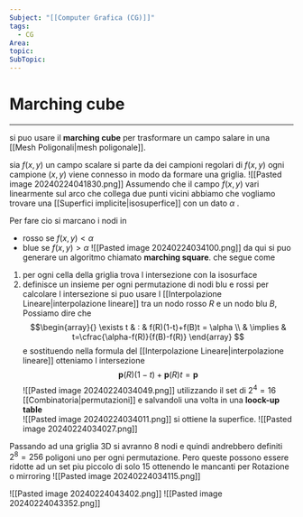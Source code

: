 ```yaml
---
Subject: "[[Computer Grafica (CG)]]"
tags:
  - CG
Area: 
topic: 
SubTopic:
---
```


# Marching cube
---
si puo usare il __marching cube__ per trasformare un campo salare in una [[Mesh Poligonali|mesh poligonale]].

sia $f(x,y)$ un campo scalare
si parte da dei campioni regolari di $f(x,y)$
ogni campione $(x,y)$ viene connesso in modo da formare una griglia.
![[Pasted image 20240224041830.png]]
Assumendo che il campo $f(x,y)$ vari linearmente sul arco che collega due punti vicini abbiamo che vogliamo trovare una [[Superfici implicite|isosuperfice]] con un dato $\alpha$ .

Per fare cio si marcano i nodi in
- rosso se $f(x,y)<\alpha$
- blue se $f(x,y)>\alpha$
![[Pasted image 20240224034100.png]]
da qui si puo generare un algoritmo chiamato __marching square__. che segue come 
1. per ogni cella della griglia trova l intersezione con la isosurface
2. definisce un insieme per ogni permutazione di nodi blu e rossi 
per calcolare l intersezione si puo usare l [[Interpolazione Lineare|interpolazione lineare]] tra un nodo rosso $R$ e un nodo blu $B$, Possiamo dire che $$\begin{array}{}
\exists t & : & f(R)(1-t)+f(B)t = \alpha \\
	& \implies & t=\cfrac{\alpha-f(R)}{f(B)-f(R)}
\end{array}
$$
e sostituendo nella formula del [[Interpolazione Lineare|interpolazione lineare]] otteniamo l intersezione$$\boldsymbol{p}(R)(1-t)+\boldsymbol{p}(R)t=\boldsymbol{p}$$
![[Pasted image 20240224034049.png]]
utilizzando il set di $2^4=16$ [[Combinatoria|permutazioni]] e salvandoli una volta in una __loock-up table__  
![[Pasted image 20240224034011.png]]
si ottiene la superfice.
![[Pasted image 20240224034027.png]]



Passando ad una griglia 3D si avranno $8$ nodi e quindi andrebbero definiti $2^8=256$ poligoni uno per ogni permutazione. 
Pero queste possono essere ridotte ad un set piu piccolo di solo 15 ottenendo le mancanti per Rotazione o mirroring 
![[Pasted image 20240224034115.png]]



![[Pasted image 20240224043402.png]]
![[Pasted image 20240224043352.png]]